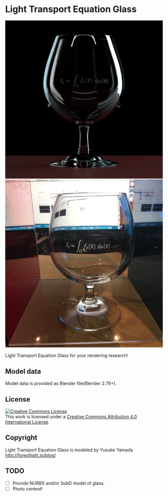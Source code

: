 # Light Transport Equation Glass

![Glass](https://github.com/lighttransport/lighttransportequation-glass/blob/master/render.png?raw=true)
![Photo](https://github.com/lighttransport/lighttransportequation-glass/blob/master/glass-photo.png?raw=true)

Light Transport Equation Glass for your rendering research!

## Model data

Model data is provided as Blender file(Blender 2.78+).

## License

<a rel="license" href="http://creativecommons.org/licenses/by/4.0/"><img alt="Creative Commons License" style="border-width:0" src="https://i.creativecommons.org/l/by/4.0/88x31.png" /></a><br />This work is licensed under a <a rel="license" href="http://creativecommons.org/licenses/by/4.0/">Creative Commons Attribution 4.0 International License</a>.

## Copyright

Light Transport Equation Glass is modeled by Yusuke Yamada http://forestlight.jp/blog/

## TODO

* [ ] Provide NURBS and/or SubD model of glass.
* [ ] Photo contest!
